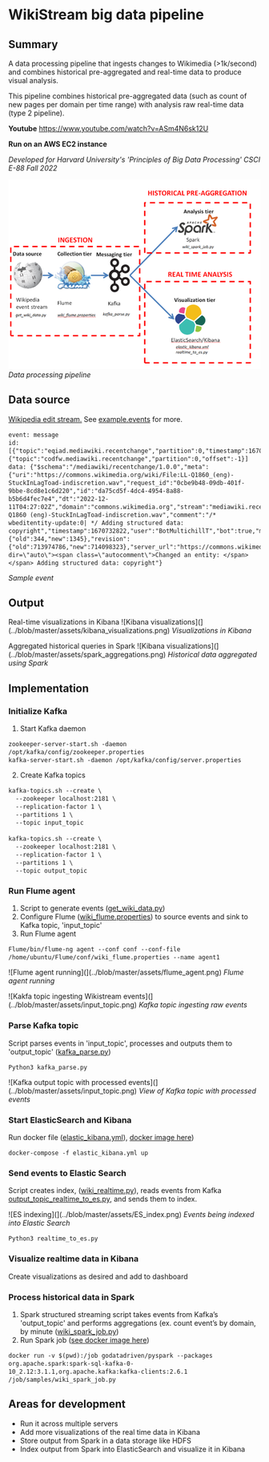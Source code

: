 # WikiStream big data pipeline

## Summary
A data processing pipeline that ingests changes to Wikimedia (>1k/second) and combines historical pre-aggregated and real-time data to produce visual analysis.

This pipeline combines historical pre-aggregated data (such as count of new pages per domain per time range) with analysis raw real-time data (type 2 pipeline).

**Youtube**
https://www.youtube.com/watch?v=ASm4N6sk12U


**Run on an AWS EC2 instance**

_Developed for Harvard University's 'Principles of Big Data Processing' CSCI E-88 Fall 2022_

![Processing Pipeline](assets/pipeline.png)
*Data processing pipeline*

## Data source
[Wikipedia edit stream.](https://wikitech.wikimedia.org/wiki/Event_Platform/EventStreams) See [example.events](../blob/master/example.events) for more.

```
event: message
id: [{"topic":"eqiad.mediawiki.recentchange","partition":0,"timestamp":1670732822001},{"topic":"codfw.mediawiki.recentchange","partition":0,"offset":-1}]
data: {"$schema":"/mediawiki/recentchange/1.0.0","meta":{"uri":"https://commons.wikimedia.org/wiki/File:LL-Q1860_(eng)-StuckInLagToad-indiscretion.wav","request_id":"0cbe9b48-09db-401f-9bbe-8cd8e1c6d220","id":"da75cd5f-4dc4-4954-8a88-b5b6d4fec7e4","dt":"2022-12-11T04:27:02Z","domain":"commons.wikimedia.org","stream":"mediawiki.recentchange","topic":"eqiad.mediawiki.recentchange","partition":0,"offset":4369496612},"id":2071131497,"type":"edit","namespace":6,"title":"File:LL-Q1860 (eng)-StuckInLagToad-indiscretion.wav","comment":"/* wbeditentity-update:0| */ Adding structured data: copyright","timestamp":1670732822,"user":"BotMultichillT","bot":true,"minor":false,"patrolled":true,"length":{"old":344,"new":1345},"revision":{"old":713974786,"new":714098323},"server_url":"https://commons.wikimedia.org","server_name":"commons.wikimedia.org","server_script_path":"/w","wiki":"commonswiki","parsedcomment":"‎<span dir=\"auto\"><span class=\"autocomment\">Changed an entity: </span></span> Adding structured data: copyright"}
```
*Sample event*
## Output
Real-time visualizations in Kibana
![Kibana visualizations](](../blob/master/assets/kibana_visualizations.png)
*Visualizations in Kibana*

Aggregated historical queries in Spark
![Kibana visualizations](](../blob/master/assets/spark_aggregations.png)
*Historical data aggregated using Spark*
## Implementation
### Initialize Kafka

1. Start Kafka daemon

```
zookeeper-server-start.sh -daemon /opt/kafka/config/zookeeper.properties
kafka-server-start.sh -daemon /opt/kafka/config/server.properties
```

2. Create Kafka topics

```
kafka-topics.sh --create \
  --zookeeper localhost:2181 \
  --replication-factor 1 \
  --partitions 1 \
  --topic input_topic

kafka-topics.sh --create \
  --zookeeper localhost:2181 \
  --replication-factor 1 \
  --partitions 1 \
  --topic output_topic
```
### Run Flume agent

1. Script to generate events ([get_wiki_data.py](../blob/master/get_wiki_data.py))
2. Configure Flume ([wiki_flume.properties](../blob/master/wiki_flume.properties)) to source events and sink to Kafka topic, 'input_topic' 
3. Run Flume agent

```
Flume/bin/flume-ng agent --conf conf --conf-file /home/ubuntu/Flume/conf/wiki_flume.properties --name agent1
```

![Flume agent running](](../blob/master/assets/flume_agent.png)
*Flume agent running*

![Kakfa topic ingesting Wikistream events](](../blob/master/assets/input_topic.png)
*Kafka topic ingesting raw events*


### Parse Kafka topic

Script parses events in 'input_topic', processes and outputs them to 'output_topic' ([kafka_parse.py](../blob/master/kafka_parse.py))

```
Python3 kafka_parse.py
```

![Kafka output topic with processed events](](../blob/master/assets/input_topic.png)
*View of Kafka topic with processed events*

### Start ElasticSearch and Kibana

Run docker file ([elastic_kibana.yml](../blob/master/elastic_kibana.yml)), [docker image here](https://hub.docker.com/r/nshou/elasticsearch-kibana/))

```
docker-compose -f elastic_kibana.yml up 
```
### Send events to Elastic Search
Script creates index, ([wiki\_realtime.py](../blob/master/wiki_realtime.py)), reads events from Kafka [output_topic\_realtime_to_es.py](../blob/master/output_topic_realtime_to_es.py), and sends them to index.

![ES indexing](](../blob/master/assets/ES_index.png)
*Events being indexed into Elastic Search*

```
Python3 realtime_to_es.py
```
### Visualize realtime data in Kibana
Create visualizations as desired and add to dashboard

### Process historical data in Spark

1. Spark structured streaming script takes events from Kafka’s 'output\_topic' and performs aggregations (ex. count event’s by domain, by minute ([wiki\_spark\_job.py](../blob/master/wiki_spark_job.py))
2. Run Spark job ([see docker image here](https://github.com/godatadriven-dockerhub/pyspark))

```
docker run -v $(pwd):/job godatadriven/pyspark --packages org.apache.spark:spark-sql-kafka-0-10_2.12:3.1.1,org.apache.kafka:kafka-clients:2.6.1 /job/samples/wiki_spark_job.py
```

## Areas for development
- Run it across multiple servers
- Add more visualizations of the real time data in Kibana
- Store output from Spark in a data storage like HDFS
- Index output from Spark into ElasticSearch and visualize it in Kibana

 
